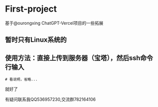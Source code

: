 # First-project
基于@ourongxing ChatGPT-Vercel项目的一些拓展

## 暂时只有Linux系统的

## 使用方法：直接上传到服务器（宝塔），然后ssh命令行输入
```shell 
# 看说明，省略...
```

就好了

有疑问联系我QQ536957230,交流群782164106
